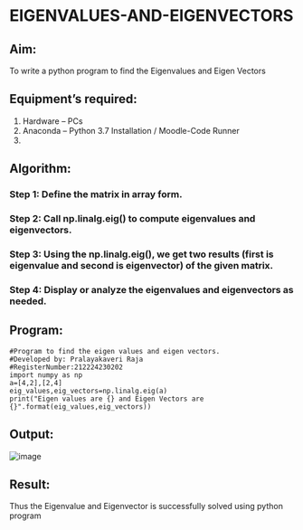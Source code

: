 # EIGENVALUES-AND-EIGENVECTORS
## Aim:
To write a python program to find the Eigenvalues and Eigen Vectors
## Equipment’s required:
1. 	Hardware – PCs
2. 	Anaconda – Python 3.7 Installation / Moodle-Code Runner
3. 	
## Algorithm:
### Step 1: Define the matrix in array form.

### Step 2: Call np.linalg.eig() to compute eigenvalues and eigenvectors.

### Step 3: Using the np.linalg.eig(), we get two results (first is eigenvalue and second is eigenvector) of the given matrix.

### Step 4: Display or analyze the eigenvalues and eigenvectors as needed.

## Program:
```
#Program to find the eigen values and eigen vectors.
#Developed by: Pralayakaveri Raja
#RegisterNumber:212224230202
import numpy as np
a=[4,2],[2,4]
eig_values,eig_vectors=np.linalg.eig(a)
print("Eigen values are {} and Eigen Vectors are {}".format(eig_values,eig_vectors))
```
## Output:
![image](https://github.com/user-attachments/assets/e2e727fa-a64e-405f-9c24-a8447d33fee6)

## Result:
Thus the Eigenvalue and Eigenvector is successfully solved using python program
